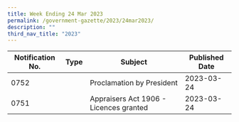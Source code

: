 ```yaml
---
title: Week Ending 24 Mar 2023
permalink: /government-gazette/2023/24mar2023/
description: ""
third_nav_title: "2023"
---
```

| Notification No. | Type | Subject | Published Date |
| -------- | -------- | -------- | --- |
| 0752    | | Proclamation by President    |  2023-03-24|
| 0751     |  |	Appraisers Act 1906 - Licences granted   |  2023-03-24|